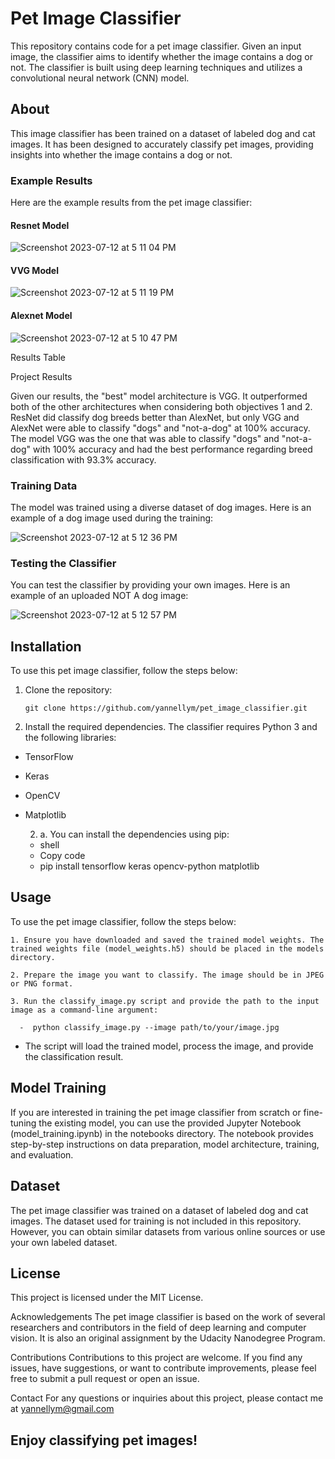 
# Pet Image Classifier

This repository contains code for a pet image classifier. Given an input image, the classifier aims to identify whether the image contains a dog or not. The classifier is built using deep learning techniques and utilizes a convolutional neural network (CNN) model.

## About

This image classifier has been trained on a dataset of labeled dog and cat images. It has been designed to accurately classify pet images, providing insights into whether the image contains a dog or not.

### Example Results

Here are the example results from the pet image classifier:

#### Resnet Model
![Screenshot 2023-07-12 at 5 11 04 PM](https://github.com/yannellym/pet_image_classifier/assets/91508647/b289dcaa-97c4-4463-91da-b9e6732e7500)

#### VVG Model
![Screenshot 2023-07-12 at 5 11 19 PM](https://github.com/yannellym/pet_image_classifier/assets/91508647/8a387664-a445-4000-9625-2de1242b9dcc)

#### Alexnet Model
![Screenshot 2023-07-12 at 5 10 47 PM](https://github.com/yannellym/pet_image_classifier/assets/91508647/7a71ff2e-ff7a-4e60-9360-75789a8127f9)


Results Table

Project Results

Given our results, the "best" model architecture is VGG. It outperformed both of the other architectures when considering both objectives 1 and 2. 
ResNet did classify dog breeds better than AlexNet, but only VGG and AlexNet were able to classify "dogs" and "not-a-dog" at 100% accuracy. 
The model VGG was the one that was able to classify "dogs" and "not-a-dog" with 100% accuracy and had the best performance regarding breed classification 
with 93.3% accuracy.

### Training Data

The model was trained using a diverse dataset of dog images. Here is an example of a dog image used during the training:

![Screenshot 2023-07-12 at 5 12 36 PM](https://github.com/yannellym/pet_image_classifier/assets/91508647/daa08e31-3a16-494a-9b86-84ad3fb1211a)


### Testing the Classifier

You can test the classifier by providing your own images. Here is an example of an uploaded NOT A dog image:

![Screenshot 2023-07-12 at 5 12 57 PM](https://github.com/yannellym/pet_image_classifier/assets/91508647/b661e8f4-992e-4c5e-8ffc-5d120acf4e9b)



## Installation

To use this pet image classifier, follow the steps below:

1. Clone the repository:

   ```shell
   git clone https://github.com/yannellym/pet_image_classifier.git

2. Install the required dependencies. The classifier requires Python 3 and the following libraries:

 - TensorFlow
 - Keras
 - OpenCV
 - Matplotlib

    2. a. You can install the dependencies using pip:

      - shell
      - Copy code
      - pip install tensorflow keras opencv-python matplotlib

## Usage

To use the pet image classifier, follow the steps below:

    1. Ensure you have downloaded and saved the trained model weights. The trained weights file (model_weights.h5) should be placed in the models directory.
    
    2. Prepare the image you want to classify. The image should be in JPEG or PNG format.
    
    3. Run the classify_image.py script and provide the path to the input image as a command-line argument:
    
      -  python classify_image.py --image path/to/your/image.jpg

* The script will load the trained model, process the image, and provide the classification result.

## Model Training
If you are interested in training the pet image classifier from scratch or fine-tuning the existing model, you can use the provided Jupyter Notebook (model_training.ipynb) in the notebooks directory. The notebook provides step-by-step instructions on data preparation, model architecture, training, and evaluation.

## Dataset
The pet image classifier was trained on a dataset of labeled dog and cat images. The dataset used for training is not included in this repository. However, you can obtain similar datasets from various online sources or use your own labeled dataset.

## License
This project is licensed under the MIT License.

Acknowledgements
The pet image classifier is based on the work of several researchers and contributors in the field of deep learning and computer vision. It is also an original assignment by the Udacity Nanodegree Program.

Contributions
Contributions to this project are welcome. If you find any issues, have suggestions, or want to contribute improvements, please feel free to submit a pull request or open an issue.

Contact
For any questions or inquiries about this project, please contact me at yannellym@gmail.com

## Enjoy classifying pet images!
